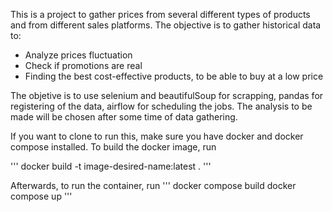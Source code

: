 This is a project to gather prices from several different types of products and from different sales platforms. The objective is to gather historical data to:
- Analyze prices fluctuation
- Check if promotions are real
- Finding the best cost-effective products, to be able to buy at a low price

The objetive is to use selenium and beautifulSoup for scrapping, pandas for registering of the data, airflow for scheduling the jobs. The analysis to be made will be chosen after some time of data gathering.

If you want to clone to run this, make sure you have docker and docker compose installed. To build the docker image, run

'''
docker build -t image-desired-name:latest .
'''

Afterwards, to run the container, run
'''
docker compose build
docker compose up
'''